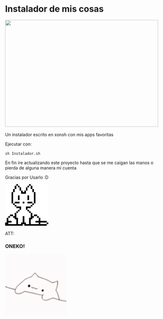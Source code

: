 # Instalador de mis cosas

<img src="https://github.com/Tom5521/Instalador-de-mis-cosas/blob/88c681252968101ad51ca6200c8cae80e90dd851/Captura%20de%20pantalla%20de%202023-01-27%2010-18-12.png" width="500" height="350" />

Un instalador escrito en xonsh con mis apps favoritas

Ejecutar con:
```
sh Instalador.sh
```

En fin ire actualizando este proyecto hasta que se me caigan las manos o pierda de alguna manera mi cuenta



Gracias por Usarlo :D

<img src="https://github.com/Tom5521/Tom5521/blob/f3640e2216a493074bfb8436777524e719a5d3ec/oneko.png" width="141px">

ATT:
### ONEKO!

<img src="https://github.com/Tom5521/Tom5521/blob/7b38d1501ba08da3475abfe4e0213d059445f33a/gato-BOOM.gif" width="200" height="200" />
